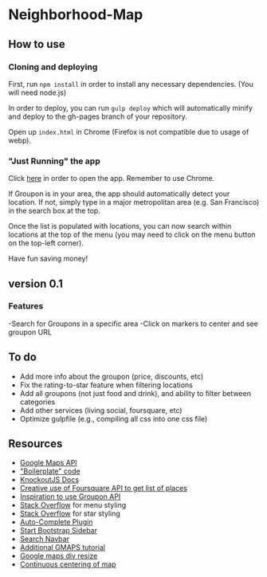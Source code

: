 Neighborhood-Map
================

## How to use

### Cloning and deploying

First, run `npm install` in order to install any necessary dependencies. (You will need node.js)

In order to deploy, you can run `gulp deploy` which will automatically minify and deploy to the gh-pages branch of your repository. 

Open up `index.html` in Chrome (Firefox is not compatible due to usage of webp). 

### "Just Running" the app

Click [here](http://abustamam.github.io/Neighborhood-Map) in order to open the app. Remember to use Chrome.

If Groupon is in your area, the app should automatically detect your location. If not, simply type in a major metropolitan area (e.g. San Francisco) in the search box at the top. 

Once the list is populated with locations, you can now search within locations at the top of the menu (you may need to click on the menu button on the top-left corner).

Have fun saving money!

## version 0.1

### Features

-Search for Groupons in a specific area
-Click on markers to center and see groupon URL

## To do

- Add more info about the groupon (price, discounts, etc)
- Fix the rating-to-star feature when filtering locations
- Add all groupons (not just food and drink), and ability to filter between categories
- Add other services (living social, foursquare, etc)
- Optimize gulpfile (e.g., compiling all css into one css file)

## Resources

- [Google Maps API](https://developers.google.com/maps/documentation/javascript/tutorial)
- ["Boilerplate" code](http://stackoverflow.com/questions/12722925/google-maps-and-knockoutjs)
- [KnockoutJS Docs](http://knockoutjs.com/documentation/custom-bindings.html)
- [Creative use of Foursquare API to get list of places](https://github.com/greg-colin/greg-colin.github.io)
- [Inspiration to use Groupon API](https://github.com/sheryllun/Project5-NeighborhoodMap)
- [Stack Overflow](http://stackoverflow.com/questions/28976956/sidebar-is-extending-past-viewport) for menu styling
- [Stack Overflow](http://stackoverflow.com/questions/1987524/turn-a-number-into-star-rating-display-using-jquery-and-css) for star styling
- [Auto-Complete Plugin](https://www.devbridge.com/sourcery/components/jquery-autocomplete/)
- [Start Bootstrap Sidebar](http://startbootstrap.com/template-overviews/simple-sidebar/)
- [Search Navbar](http://www.mentful.com/2014/06/22/fixed-search-navbar-with-bootstrap-3-0/)
- [Additional GMAPS tutorial](http://www.w3schools.com/googleapi/google_maps_events.asp)
- [Google maps div resize](http://stackoverflow.com/questions/9458215/google-maps-not-working-in-jquery-tabs)
- [Continuous centering of map](http://stackoverflow.com/questions/8792676/center-google-maps-v3-on-browser-resize-responsive)
